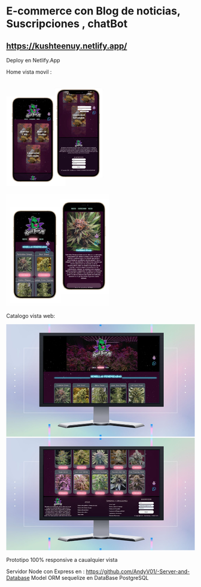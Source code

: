 # E-commerce con Blog de noticias, Suscripciones , chatBot 


## https://kushteenuy.netlify.app/

Deploy en Netlify.App

Home vista movil :


<img src="./src/assets/whats1.jpeg" style= "height: 300px"><img src="./src/assets/whats2.jpeg" style= "height: 300px">



Catalogo vista web:

<img src="./src/assets/Catalogo-web.jpg" style= "height: 300px"> <img src="./src/assets/Catalogo-web1.jpg" style= "height: 300px"> 

Prototipo 100% responsive a caualquier vista 


Servidor Node con Express en : https://github.com/AndyV01/-Server-and-Database
Model ORM sequelize en DataBase PostgreSQL


